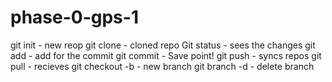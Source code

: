 # phase-0-gps-1

git init - new reop
git clone <URL> - cloned repo
Git status - sees the changes
git add - add for the commit
git commit - Save point!
git push - syncs repos
git pull - recieves
git checkout -b - new branch
git branch -d - delete branch
